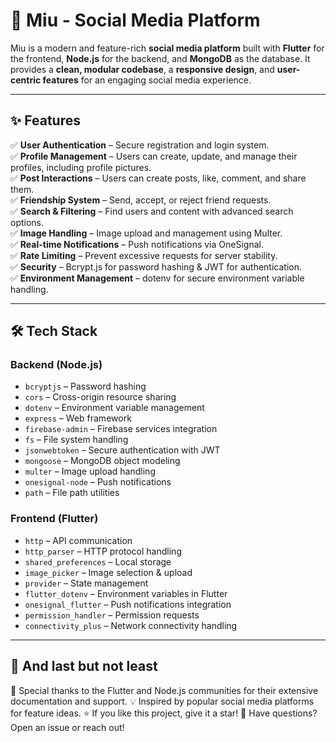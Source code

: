# 🚀 Miu - Social Media Platform  

Miu is a modern and feature-rich **social media platform** built with **Flutter** for the frontend, **Node.js** for the backend, and **MongoDB** as the database. It provides a **clean, modular codebase**, a **responsive design**, and **user-centric features** for an engaging social media experience.  

---

## ✨ Features  

✅ **User Authentication** – Secure registration and login system.  
✅ **Profile Management** – Users can create, update, and manage their profiles, including profile pictures.  
✅ **Post Interactions** – Users can create posts, like, comment, and share them.  
✅ **Friendship System** – Send, accept, or reject friend requests.  
✅ **Search & Filtering** – Find users and content with advanced search options.  
✅ **Image Handling** – Image upload and management using Multer.  
✅ **Real-time Notifications** – Push notifications via OneSignal.  
✅ **Rate Limiting** – Prevent excessive requests for server stability.  
✅ **Security** – Bcrypt.js for password hashing & JWT for authentication.  
✅ **Environment Management** – dotenv for secure environment variable handling.  

---

## 🛠 Tech Stack  

### **Backend (Node.js)**  
- `bcryptjs` – Password hashing  
- `cors` – Cross-origin resource sharing  
- `dotenv` – Environment variable management  
- `express` – Web framework  
- `firebase-admin` – Firebase services integration  
- `fs` – File system handling  
- `jsonwebtoken` – Secure authentication with JWT  
- `mongoose` – MongoDB object modeling  
- `multer` – Image upload handling  
- `onesignal-node` – Push notifications  
- `path` – File path utilities  

### **Frontend (Flutter)**  
- `http` – API communication  
- `http_parser` – HTTP protocol handling  
- `shared_preferences` – Local storage  
- `image_picker` – Image selection & upload  
- `provider` – State management  
- `flutter_dotenv` – Environment variables in Flutter  
- `onesignal_flutter` – Push notifications integration  
- `permission_handler` – Permission requests  
- `connectivity_plus` – Network connectivity handling  

---

## 🚀 And last but not least  

🎉 Special thanks to the Flutter and Node.js communities for their extensive documentation and support.
💡 Inspired by popular social media platforms for feature ideas.
⭐ If you like this project, give it a star!
📩 Have questions? Open an issue or reach out!

